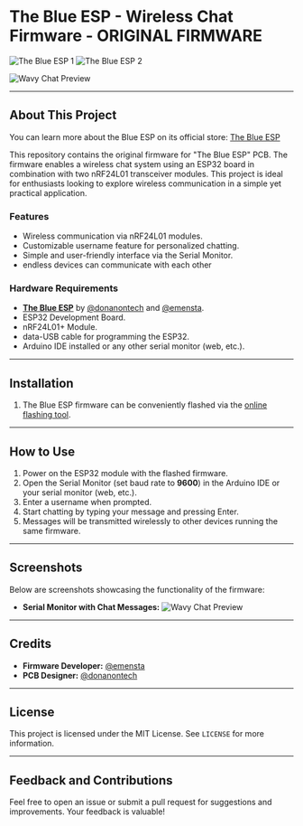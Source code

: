 # The Blue ESP - Wireless Chat Firmware - ORIGINAL FIRMWARE

![The Blue ESP 1](https://dwdwpld.pages.dev/theblueesp1.png) ![The Blue ESP 2](https://dwdwpld.pages.dev/theblueesp2.png)

![Wavy Chat Preview](https://dwdwpld.pages.dev/wavychat.png)

---

## About This Project

You can learn more about the Blue ESP on its official store: [The Blue ESP](https://datechlabs.com/products/the-blue-esp-pre-order)

This repository contains the original firmware for "The Blue ESP" PCB. The firmware enables a wireless chat system using an ESP32 board in combination with two nRF24L01 transceiver modules. This project is ideal for enthusiasts looking to explore wireless communication in a simple yet practical application.

### Features
- Wireless communication via nRF24L01 modules.
- Customizable username feature for personalized chatting.
- Simple and user-friendly interface via the Serial Monitor.
- endless devices can communicate with each other

### Hardware Requirements
- **[The Blue ESP](https://datechlabs.com/products/the-blue-esp-pre-order)** by [@donanontech](https://github.com/DonAnonymousio) and [@emensta](https://github.com/emenstanougat).
- ESP32 Development Board.
- nRF24L01+ Module.
- data-USB cable for programming the ESP32.
- Arduino IDE installed or any other serial monitor (web, etc.).

---

## Installation

1. The Blue ESP firmware can be conveniently flashed via the [online flashing tool](https://the-blue-esp-wavychat.pages.dev).

---

## How to Use

1. Power on the ESP32 module with the flashed firmware.
2. Open the Serial Monitor (set baud rate to **9600**) in the Arduino IDE or your serial monitor (web, etc.).
3. Enter a username when prompted.
4. Start chatting by typing your message and pressing Enter.
5. Messages will be transmitted wirelessly to other devices running the same firmware.

---

## Screenshots

Below are screenshots showcasing the functionality of the firmware:

- **Serial Monitor with Chat Messages:**
  ![Wavy Chat Preview](https://dwdwpld.pages.dev/wavychat.png)

---

## Credits

- **Firmware Developer:** [@emensta](https://github.com/emenstanougat)
- **PCB Designer:** [@donanontech](https://github.com/DonAnonymousio)

---

## License

This project is licensed under the MIT License. See `LICENSE` for more information.

---

## Feedback and Contributions

Feel free to open an issue or submit a pull request for suggestions and improvements. Your feedback is valuable!

